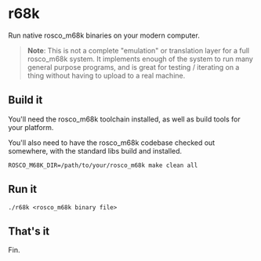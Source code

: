 # r68k

Run native rosco_m68k binaries on your modern computer.

> **Note**: This is not a complete "emulation" or translation layer
> for a full rosco_m68k system. It implements enough of the system
> to run many general purpose programs, and is great for testing /
> iterating on a thing without having to upload to a real machine. 

## Build it

You'll need the rosco_m68k toolchain installed, as well as build tools
for your platform.

You'll also need to have the rosco_m68k codebase checked out somewhere, 
with the standard libs build and installed.

```shell
ROSCO_M68K_DIR=/path/to/your/rosco_m68k make clean all
```

## Run it

```shell
./r68k <rosco_m68k binary file>
```

## That's it

Fin.
